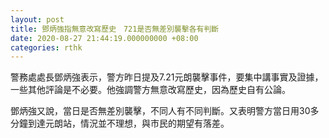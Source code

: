 ```yaml
---
layout: post
title: 鄧炳強指無意改寫歷史　721是否無差別襲擊各有判斷
date: 2020-08-27 21:44:19.000000000 +08:00
categories: rthk
---
```


警務處處長鄧炳強表示，警方昨日提及7.21元朗襲擊事件，要集中講事實及證據，一些其他評論是不必要。他強調警方無意改寫歷史，因為歷史自有公論。

鄧炳強又說，當日是否無差別襲擊，不同人有不同判斷。又表明警方當日用30多分鐘到達元朗站，情況並不理想，與市民的期望有落差。
